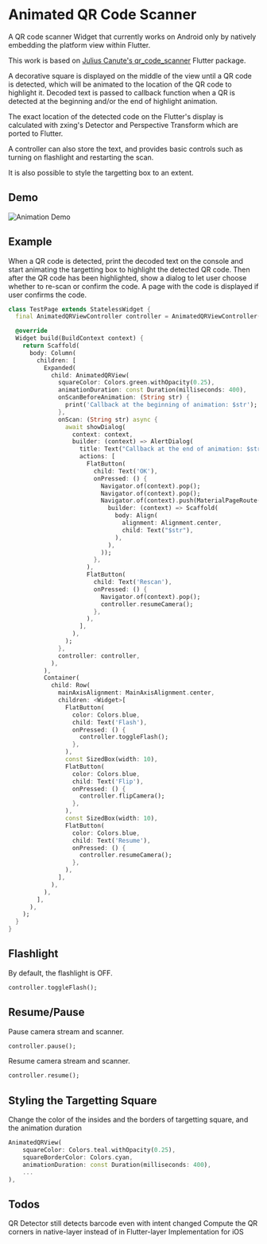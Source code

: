 # Animated QR Code Scanner

A QR code scanner Widget that currently works on Android only by natively embedding the platform view within Flutter.

This work is based on [Julius Canute's qr_code_scanner](https://pub.dev/packages/qr_code_scanner) Flutter package.

A decorative square is displayed on the middle of the view until a QR code is detected, which will be animated to the location of the QR code to highlight it. Decoded text is passed to callback function when a QR is detected at the beginning and/or the end of highlight animation.

The exact location of the detected code on the Flutter's display is calculated with zxing's Detector and Perspective Transform which are ported to Flutter.

A controller can also store the text, and provides basic controls such as turning on flashlight and restarting the scan.

It is also possible to style the targetting box to an extent.

## Demo

![Animation Demo](https://raw.githubusercontent.com/kiatuki/animated_qr_code_scanner/master/docs/images/demo.gif)

## Example

When a QR code is detected, print the decoded text on the console and start animating the targetting box to highlight the detected QR code.
Then after the QR code has been highlighted, show a dialog to let user choose whether to re-scan or confirm the code.
A page with the code is displayed if user confirms the code.

```dart
class TestPage extends StatelessWidget {
  final AnimatedQRViewController controller = AnimatedQRViewController();

  @override
  Widget build(BuildContext context) {
    return Scaffold(
      body: Column(
        children: [
          Expanded(
            child: AnimatedQRView(
              squareColor: Colors.green.withOpacity(0.25),
              animationDuration: const Duration(milliseconds: 400),
              onScanBeforeAnimation: (String str) {
                print('Callback at the beginning of animation: $str');
              },
              onScan: (String str) async {
                await showDialog(
                  context: context,
                  builder: (context) => AlertDialog(
                    title: Text("Callback at the end of animation: $str"),
                    actions: [
                      FlatButton(
                        child: Text('OK'),
                        onPressed: () {
                          Navigator.of(context).pop();
                          Navigator.of(context).pop();
                          Navigator.of(context).push(MaterialPageRoute(
                            builder: (context) => Scaffold(
                              body: Align(
                                alignment: Alignment.center,
                                child: Text("$str"),
                              ),
                            ),
                          ));
                        },
                      ),
                      FlatButton(
                        child: Text('Rescan'),
                        onPressed: () {
                          Navigator.of(context).pop();
                          controller.resumeCamera();
                        },
                      ),
                    ],
                  ),
                );
              },
              controller: controller,
            ),
          ),
          Container(
            child: Row(
              mainAxisAlignment: MainAxisAlignment.center,
              children: <Widget>[
                FlatButton(
                  color: Colors.blue,
                  child: Text('Flash'),
                  onPressed: () {
                    controller.toggleFlash();
                  },
                ),
                const SizedBox(width: 10),
                FlatButton(
                  color: Colors.blue,
                  child: Text('Flip'),
                  onPressed: () {
                    controller.flipCamera();
                  },
                ),
                const SizedBox(width: 10),
                FlatButton(
                  color: Colors.blue,
                  child: Text('Resume'),
                  onPressed: () {
                    controller.resumeCamera();
                  },
                ),
              ],
            ),
          ),
        ],
      ),
    );
  }
}
```

## Flashlight
By default, the flashlight is OFF.
```dart
controller.toggleFlash();
```

## Resume/Pause
Pause camera stream and scanner.
```dart
controller.pause();
```
Resume camera stream and scanner.
```dart
controller.resume();
```

## Styling the Targetting Square
Change the color of the insides and the borders of targetting square, and the animation duration
```dart
AnimatedQRView(
    squareColor: Colors.teal.withOpacity(0.25),
    squareBorderColor: Colors.cyan,
    animationDuration: const Duration(milliseconds: 400),
    ...
),
```

## Todos
QR Detector still detects barcode even with intent changed
Compute the QR corners in native-layer instead of in Flutter-layer
Implementation for iOS
